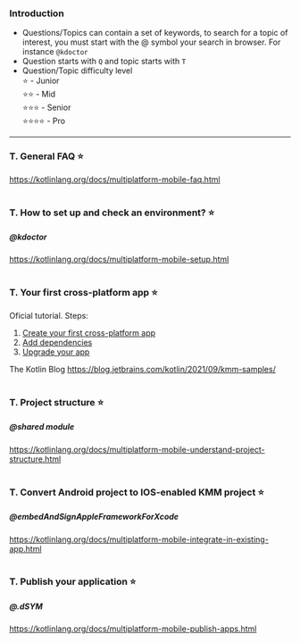 ### Introduction
 - Questions/Topics can contain a set of keywords, to search for a topic of interest, you must start with the @ symbol your search in browser. For instance `@kdoctor`<br/>
- Question starts with `Q` and topic starts with `T`
 - Question/Topic difficulty level <br/>
⭐ - Junior <br/>
⭐⭐ - Mid <br/>
⭐⭐⭐ - Senior <br/>
⭐⭐⭐⭐ - Pro <br/>

___
### T. General FAQ ⭐
https://kotlinlang.org/docs/multiplatform-mobile-faq.html
<br/><br/>
### T. How to set up and check an environment? ⭐ 
##### @kdoctor<br/>
https://kotlinlang.org/docs/multiplatform-mobile-setup.html
<br/><br/>
### T. Your first cross-platform app ⭐
Oficial tutorial. Steps:
1. [Create your first cross-platform app](https://kotlinlang.org/docs/multiplatform-mobile-create-first-app.html/)<br/>
2. [Add dependencies](https://kotlinlang.org/docs/multiplatform-mobile-dependencies.html/)<br/>
3. [Upgrade your app](https://kotlinlang.org/docs/multiplatform-mobile-dependencies.html/)<br/>

The Kotlin Blog https://blog.jetbrains.com/kotlin/2021/09/kmm-samples/
<br/><br/>
### T. Project structure ⭐
##### @shared module <br/>
https://kotlinlang.org/docs/multiplatform-mobile-understand-project-structure.html
<br/><br/>
### T. Convert Android project to IOS-enabled KMM project ⭐
##### @embedAndSignAppleFrameworkForXcode <br/>
https://kotlinlang.org/docs/multiplatform-mobile-integrate-in-existing-app.html
<br/><br/>
### T. Publish your application ⭐
##### @.dSYM <br/>
https://kotlinlang.org/docs/multiplatform-mobile-publish-apps.html

